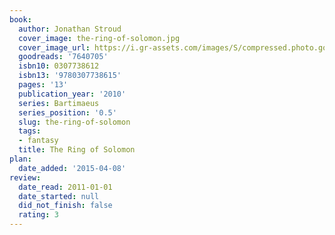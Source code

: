 ```yaml
---
book:
  author: Jonathan Stroud
  cover_image: the-ring-of-solomon.jpg
  cover_image_url: https://i.gr-assets.com/images/S/compressed.photo.goodreads.com/books/1348894736l/7640705.jpg
  goodreads: '7640705'
  isbn10: 0307738612
  isbn13: '9780307738615'
  pages: '13'
  publication_year: '2010'
  series: Bartimaeus
  series_position: '0.5'
  slug: the-ring-of-solomon
  tags:
  - fantasy
  title: The Ring of Solomon
plan:
  date_added: '2015-04-08'
review:
  date_read: 2011-01-01
  date_started: null
  did_not_finish: false
  rating: 3
---
```

